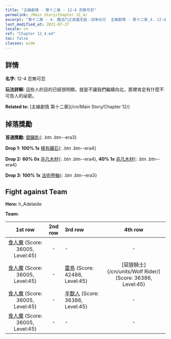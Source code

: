 ```yaml
---
title: "主線劇情 - 第十二章 - 12-4 忍無可忍"
permalink: /Main Story/Chapter 12_4/
excerpt: "第十二章 - 4. 魔法门之英雄无敌：战争纪元  主線劇情 - 第十二章_4. 12-4 忍無可忍"
last_modified_at: 2021-07-27
locale: cn
ref: "Chapter 12_4.md"
toc: false
classes: wide
---
```


## 詳情

 **名字:** 12-4 忍無可忍

 **玩法詳解:** 這些人的目的已經很明顯，就是不讓我們繼續向北，那裡肯定有什麼不可告人的祕密。

 **Related to:** [主線劇情 第十二章](/cn/Main Story/Chapter 12/)

## 掉落獎勵

 **首通獎勵:** [銀鑰匙](/cn/Items/con_693/){: .btn .btn--era3}

 **Drop 1:** **100% 1x** [稀有礦石](/cn/Items/mat_40/){: .btn .btn--era4}

 **Drop 2:** **60% 0x** [非凡木材](/cn/Items/mat_34/){: .btn .btn--era4}, **40% 1x** [非凡木材](/cn/Items/mat_34/){: .btn .btn--era4}

 **Drop 3:** **100% 1x** [法術卷軸](/cn/Items/con_694/){: .btn .btn--era3}


## Fight against Team
 **Hero:** h_Adelaide

 **Team:**


  | 1st row | 2nd row | 3rd row | 4th row |
  |:----:|:----:|:----|:----:|
  | [食人魔](/cn/units/Ogre/) (Score: 36005, Level:45)  | - | - | - |
  | [食人魔](/cn/units/Ogre/) (Score: 36005, Level:45)  | - | [雷鳥](/cn/units/Roc/) (Score: 42486, Level:45)  | [惡狼騎士](/cn/units/Wolf Rider/) (Score: 36386, Level:45)  |
  | [食人魔](/cn/units/Ogre/) (Score: 36005, Level:45)  | - | [半獸人](/cn/units/Orc/) (Score: 36386, Level:45)  | - |
  | [食人魔](/cn/units/Ogre/) (Score: 36005, Level:45)  | - | - | - |


